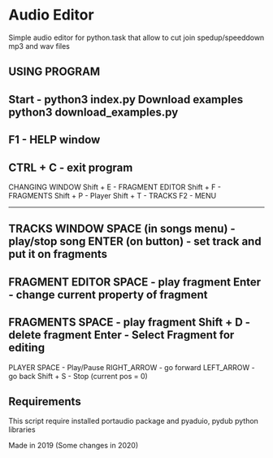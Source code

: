 # Audio Editor
Simple audio editor for python.task that allow to
cut join spedup/speeddown mp3 and wav files

USING PROGRAM
---
Start - python3 index.py
Download examples python3 download_examples.py
---
F1 - HELP window
---
CTRL + C - exit program
---
CHANGING WINDOW
    Shift + E - FRAGMENT EDITOR
    Shift + F - FRAGMENTS
    Shift + P - Player
    Shift + T - TRACKS
    F2 - MENU

---
TRACKS WINDOW
    SPACE (in songs menu) - play/stop song
    ENTER (on button) - set track and put it on fragments
---
FRAGMENT EDITOR
    SPACE - play fragment
    Enter - change current property of fragment
---
FRAGMENTS
    SPACE - play fragment
    Shift + D - delete fragment
    Enter - Select Fragment for editing
---
PLAYER
    SPACE - Play/Pause
    RIGHT_ARROW - go forward
    LEFT_ARROW - go back
    Shift + S - Stop (current pos = 0)

## Requirements
This script require installed portaudio package
and pyaduio, pydub python libraries

Made in 2019 (Some changes in 2020)
